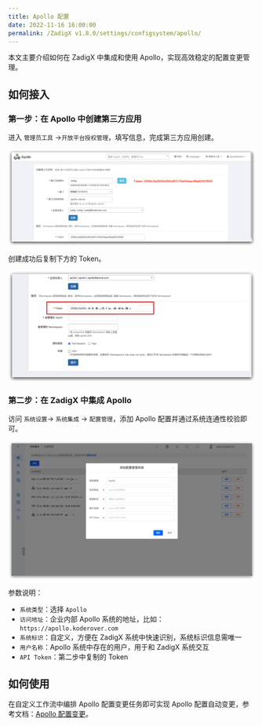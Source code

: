 ```yaml
---
title: Apollo 配置
date: 2022-11-16 16:00:00
permalink: /ZadigX v1.8.0/settings/configsystem/apollo/
---
```


本文主要介绍如何在 ZadigX 中集成和使用 Apollo，实现高效稳定的配置变更管理。

## 如何接入

### 第一步：在 Apollo 中创建第三方应用
进入 `管理员工具` ->`开放平台授权管理`，填写信息，完成第三方应用创建。

![Apollo配置](../../../../_images/apollo_config_01.png)

创建成功后复制下方的 Token。

![配置管理](../../../../_images/apollo_config_02.png)

### 第二步：在 ZadigX 中集成 Apollo
访问 `系统设置`-> `系统集成` -> `配置管理`，添加 Apollo 配置并通过系统连通性校验即可。

![Apollo配置](../../../../_images/apollo_config_03.png)

参数说明：

- `系统类型`：选择 `Apollo`
- `访问地址`：企业内部 Apollo 系统的地址，比如：`https://apollo.koderover.com`
- `系统标识`：自定义，方便在 ZadigX 系统中快速识别，系统标识信息需唯一
- `用户名称`：Apollo 系统中存在的用户，用于和 ZadigX 系统交互
- `API Token`：第二步中复制的 Token

## 如何使用

在自定义工作流中编排 Apollo 配置变更任务即可实现 Apollo 配置自动变更，参考文档：[Apollo 配置变更](/ZadigX%20v1.8.0/project/workflow-jobs/#apollo-配置变更)。
